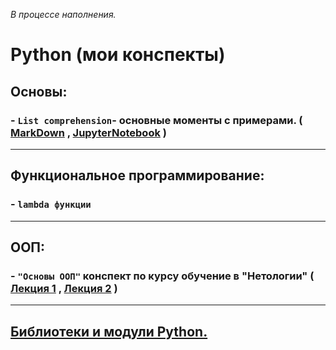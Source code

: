 *В процессе наполнения.*
# Python (мои конспекты)
## Основы:
### - `List comprehension`- основные моменты с примерами.  ( [MarkDown](/study_materials/Python/Moduls_and_libraries/List_comprehension.md) , [JupyterNotebook](/study_materials/Python/Moduls_and_libraries/List_comprehension.ipynb) )

***
## Функциональное программирование:
### - `lambda функции`

***
## ООП:
### - `"Основы ООП"` конспект по курсу обучение в "Нетологии" ( [Лекция 1](/study_materials/Python/Netology/OOP_Lesson_1_my_precis.ipynb) , [Лекция 2](/study_materials/Python/Netology/OOP_Lesson_2_my_precis.ipynb) )

***
## [Библиотеки и модули Python.](/study_materials/Python/Moduls_and_libraries/moduls_and_libraries.md)
